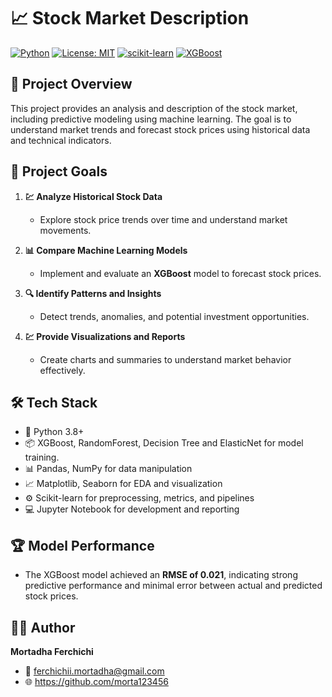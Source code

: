 # 📈 Stock Market Description

[![Python](https://img.shields.io/badge/python-3.8%2B-blue)](https://www.python.org/)
[![License: MIT](https://img.shields.io/badge/License-MIT-yellow.svg)](./LICENSE)
[![scikit-learn](https://img.shields.io/badge/scikit--learn-1.3.2-orange)](https://scikit-learn.org)
[![XGBoost](https://img.shields.io/badge/XGBoost-1.7.6-red)](https://xgboost.readthedocs.io/)

## 🚀 Project Overview
This project provides an analysis and description of the stock market, including predictive modeling using machine learning. The goal is to understand market trends and forecast stock prices using historical data and technical indicators.

## 🎯 Project Goals

1. **💹 Analyze Historical Stock Data**  
   - Explore stock price trends over time and understand market movements.

2. **📊 Compare Machine Learning Models**  
   - Implement and evaluate an **XGBoost** model to forecast stock prices.

3. **🔍 Identify Patterns and Insights**  
   - Detect trends, anomalies, and potential investment opportunities.

4. **💹 Provide Visualizations and Reports**  
   - Create charts and summaries to understand market behavior effectively.
  
## 🛠️ Tech Stack
- 🐍 Python 3.8+
- 📦 XGBoost, RandomForest, Decision Tree and ElasticNet for model training.
- 📊 Pandas, NumPy for data manipulation
- 📈 Matplotlib, Seaborn for EDA and visualization
- ⚙️ Scikit-learn for preprocessing, metrics, and pipelines
- 💻 Jupyter Notebook for development and reporting

## 🏆 Model Performance
- The XGBoost model achieved an **RMSE of 0.021**, indicating strong predictive performance and minimal error between actual and predicted stock prices.

## 🧑‍💻 Author
**Mortadha Ferchichi**
- 📧 ferchichii.mortadha@gmail.com
- 🌐 https://github.com/morta123456


